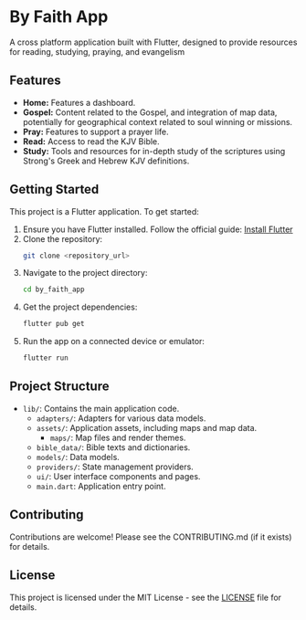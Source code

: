 # By Faith App

A cross platform application built with Flutter, designed to provide resources for reading, studying, praying, and evangelism

## Features

- **Home:** Features a dashboard.
- **Gospel:** Content related to the Gospel, and integration of map data, potentially for         geographical context related to soul winning or missions.
- **Pray:** Features to support a prayer life.
- **Read:** Access to read the KJV Bible.
- **Study:** Tools and resources for in-depth study of the scriptures using Strong's Greek and Hebrew KJV definitions.

## Getting Started

This project is a Flutter application. To get started:

1. Ensure you have Flutter installed. Follow the official guide: [Install Flutter](https://docs.flutter.dev/get-started/install)
2. Clone the repository:
   ```bash
   git clone <repository_url>
   ```
3. Navigate to the project directory:
   ```bash
   cd by_faith_app
   ```
4. Get the project dependencies:
   ```bash
   flutter pub get
   ```
5. Run the app on a connected device or emulator:
   ```bash
   flutter run
   ```

## Project Structure

- `lib/`: Contains the main application code.
  - `adapters/`: Adapters for various data models.
  - `assets/`: Application assets, including maps and map data.
    - `maps/`: Map files and render themes.
  - `bible_data/`: Bible texts and dictionaries.
  - `models/`: Data models.
  - `providers/`: State management providers.
  - `ui/`: User interface components and pages.
  - `main.dart`: Application entry point.

## Contributing

Contributions are welcome! Please see the CONTRIBUTING.md (if it exists) for details.

## License

This project is licensed under the MIT License - see the [LICENSE](LICENSE) file for details.
